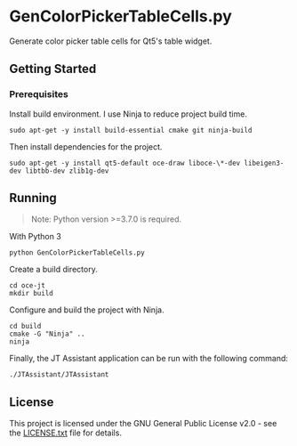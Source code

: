 # GenColorPickerTableCells.py

Generate color picker table cells for Qt5's table widget.

## Getting Started

### Prerequisites

Install build environment. I use Ninja to reduce project build time.

```shell
sudo apt-get -y install build-essential cmake git ninja-build
```

Then install dependencies for the project.

```shell
sudo apt-get -y install qt5-default oce-draw liboce-\*-dev libeigen3-dev libtbb-dev zlib1g-dev
```

## Running
> Note: Python version >=3.7.0 is required.

With Python 3

```shell
python GenColorPickerTableCells.py
```

Create a build directory.

```shell
cd oce-jt
mkdir build
```

Configure and build the project with Ninja.

```shell
cd build
cmake -G "Ninja" ..
ninja
```

Finally, the JT Assistant application can be run with the following command:

```shell
./JTAssistant/JTAssistant
```

## License

This project is licensed under the GNU General Public License v2.0 - see the [LICENSE.txt](LICENSE.txt) file for details.
